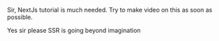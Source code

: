 Sir, NextJs tutorial is much needed. Try to make video on this as soon as possible.


Yes sir please SSR is going beyond imagination
